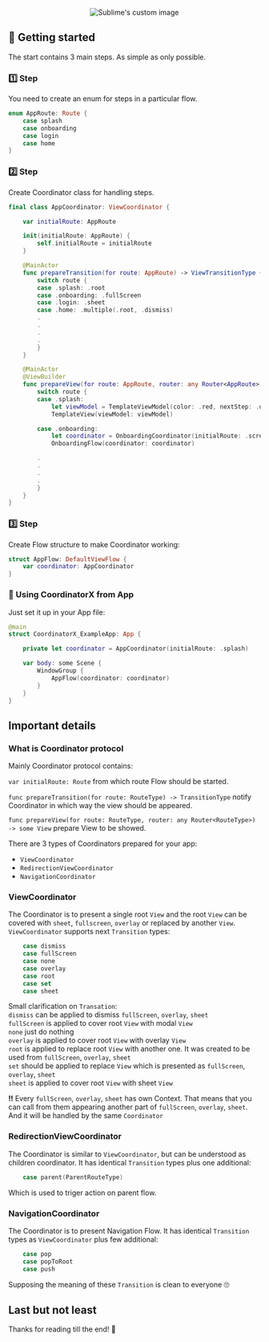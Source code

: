 <p align="center">
  <img src="https://github.com/user-attachments/assets/860d1325-0c9a-4e65-8397-c4a1d174be00?raw=true" alt="Sublime's custom image"/>
</p>

## 👋 Getting started

The start contains 3 main steps. As simple as only possible. 

### 1️⃣ Step

You need to create an enum for steps in a particular flow.

```swift
enum AppRoute: Route {
    case splash
    case onboarding
    case login
    case home
}
```

### 2️⃣ Step

Create Coordinator class for handling steps.


```swift
final class AppCoordinator: ViewCoordinator {

    var initialRoute: AppRoute

    init(initialRoute: AppRoute) {
        self.initialRoute = initialRoute
    }

    @MainActor
    func prepareTransition(for route: AppRoute) -> ViewTransitionType {
        switch route {
        case .splash: .root
        case .onboarding: .fullScreen
        case .login: .sheet
        case .home: .multiple(.root, .dismiss)
        .
        .
        .
        .
        }
    }

    @MainActor
    @ViewBuilder
    func prepareView(for route: AppRoute, router: any Router<AppRoute>) -> some View {
        switch route {
        case .splash:
            let viewModel = TemplateViewModel(color: .red, nextStep: .onboarding, router: router)
            TemplateView(viewModel: viewModel)

        case .onboarding:
            let coordinator = OnboardingCoordinator(initialRoute: .screen1, parentRouter: router)
            OnboardingFlow(coordinator: coordinator)

        .
        .
        .
        .
        }
    }
}
```

### 3️⃣ Step

Create Flow structure to make Coordinator working:

```swift
struct AppFlow: DefaultViewFlow {
    var coordinator: AppCoordinator
}
```

### 🏁 Using CoordinatorX from App

Just set it up in your App file:

```swift
@main
struct CoordinatorX_ExampleApp: App {

    private let coordinator = AppCoordinator(initialRoute: .splash)

    var body: some Scene {
        WindowGroup {
            AppFlow(coordinator: coordinator)
        }
    }
}
```

## Important details

### What is Coordinator protocol

Mainly Coordinator protocol contains:

`var initialRoute: Route` from which route Flow should be started.

`func prepareTransition(for route: RouteType) -> TransitionType` notify Coordinator in which way the view should be appeared.

`func prepareView(for route: RouteType, router: any Router<RouteType>) -> some View` prepare View to be showed.
 
There are 3 types of Coordinators prepared for your app:
- `ViewCoordinator`
- `RedirectionViewCoordinator`
- `NavigationCoordinator`

### ViewCoordinator
The Coordinator is to present a single root `View` and the root `View` can be covered with `sheet`, `fullscreen`, `overlay` or replaced by another `View`.\
`ViewCoordinator` supports next `Transition` types:
```swift
    case dismiss
    case fullScreen
    case none
    case overlay
    case root
    case set
    case sheet
```

Small clarification on `Transation`:\
`dismiss` can be applied to dismiss `fullScreen`, `overlay`, `sheet`\
`fullScreen` is applied to cover root `View` with modal `View`\
`none` just do nothing\
`overlay` is applied to cover root `View` with overlay `View`\
`root` is applied to replace root `View` with another one. It was created to be used from `fullScreen`, `overlay`, `sheet`\
`set` should be applied to replace `View` which is presented as `fullScreen`, `overlay`, `sheet`\
`sheet` is applied to cover root `View` with sheet `View`

**‼️** Every `fullScreen`, `overlay`, `sheet` has own Context. That means that you can call from them appearing another part of `fullScreen`, `overlay`, `sheet`. And it will be handled by the same `Coordinator`

### RedirectionViewCoordinator
The Coordinator is similar to `ViewCoordinator`, but can be understood as children coordinator. It has identical `Transition` types plus one additional:
```swift
    case parent(ParentRouteType)
```
Which is used to triger action on parent flow.

### NavigationCoordinator
The Coordinator is to present Navigation Flow. It has identical `Transition` types as `ViewCoordinator` plus few additional:
```swift
    case pop
    case popToRoot
    case push
```
Supposing the meaning of these `Transition` is clean to everyone 🙄

## Last but not least 

Thanks for reading till the end! 🫡
